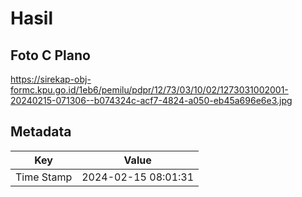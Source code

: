 # Hasil

## Foto C Plano

https://sirekap-obj-formc.kpu.go.id/1eb6/pemilu/pdpr/12/73/03/10/02/1273031002001-20240215-071306--b074324c-acf7-4824-a050-eb45a696e6e3.jpg


## Metadata

| Key        | Value               |
| ---------- | ------------------- |
| Time Stamp | 2024-02-15 08:01:31 |



